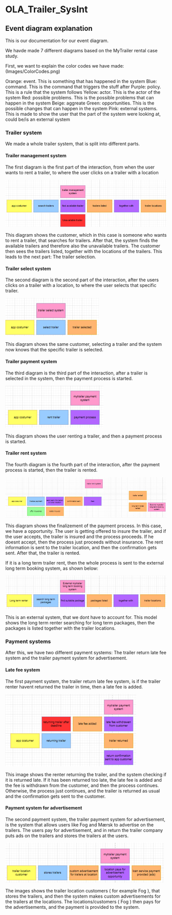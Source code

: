 # OLA_Trailer_SysInt


## Event diagram explanation
This is our documentation for our event diagram. 

We havde made 7 different diagrams based on the MyTrailer rental case study.

First, we want to explain the color codes we have made: 
(Images/ColorCodes.png)

Orange: event. This is something that has happened in the system
Blue: command. This is the command that triggers the stuff after
Purple: policy. This is a rule that the system follows
Yellow: actor. This is the actor of the system
Red: possible problems. This is the possible problems that can happen in the system
Beige: aggreate
Green: opportunities. This is the possible changes that can happen in the system
Pink: external systems. This is made to show the user that the part of the system were looking at, could be/is an external system

### Trailer  system
We made a whole trailer system, that is split into different parts. 

#### Trailer management system
The first diagram is the first part of the interaction, from when the user wants to rent a trailer, to where the user clicks on a trailer with a location

![alttxt](Images/TrailerManagementSystem.png)

This diagram shows the customer, which in this case is someone who wants to rent a trailer, that searches for trailers. After that, the system finds the available trailers and therefore also the unavailable trailers. The customer then sees the trailers listed, together with the locations of the trailers. This leads to the next part: The trailer selection.

#### Trailer select system
The second diagram is the second part of the interaction, after the users clicks on a trailer with a location, to where the user selects that specific trailer.

![alttxt](Images/TrailerSelectSystem.png)

This diagram shows the same customer, selecting a trailer and the system now knows that the specific trailer is selected.

#### Trailer payment system
The third diagram is the third part of the interaction, after a trailer is selected in the system, then the payment process is started.

![alttxt](Images/TrailerPaymentSystem.png)

This diagram shows the user renting a trailer, and then a payment process is started.

#### Trailer rent system
The fourth diagram is the fourth part of the interaction, after the payment process is started, then the trailer is rented.

![alttxt](Images/TrailerRentSystem.png)

This diagram shows the finalizement of the payment process. In this case, we have a opportunity. The user is getting offered to insure the trailer, and if the user accepts, the trailer is insured and the process proceeds. If he doesnt accept, then the process just proceeds without insurance. The rent information is sent to the trailer location, and then the confirmation gets sent. After that, the trailer is rented.

If it is a long term trailer rent, then the whole process is sent to the external long term booking system, as shown below:

![alttxt](Images/ExternalTrailerLongtermBooking.png)

This is an external system, that we dont have to account for. This model shows the long term renter searching for long term packages, then the packages is listed together with the trailer locations.

### Payment systems
After this, we have two different payment systems: The trailer return late fee system and the trailer payment system for advertisement. 

#### Late fee system
The first payment system, the trailer return late fee system, is if the trailer renter havent returned the trailer in time, then a late fee is added. 

![alttxt](Images/TrailerReturnLatefeeSystem.png)

This image shows the renter returning the trailer, and the system checking if it is returned late. If it has been returned too late, the late fee is added and the fee is withdrawn from the customer, and then the process continues. Otherwise, the process just continues, and the trailer is returned as usual and the confirmation gets sent to the customer.

#### Payment system for advertisement
The second payment system, the trailer payment system for advertisement, is the system that allows users like Fog and Mærsk to advertise on the trailers. The users pay for advertisement, and in return the trailer company puts ads on the trailers and stores the trailers at the users.

![alttxt](Images/TrailerPaymentSystemForAdvertisement.png)

The images shows the trailer location customers ( for example Fog ), that stores the trailers, and then the system makes custom advertisements for the trailers at the locations. The locations/customers ( Fog ) then pays for the advertisements, and the payment is provided to the system.

